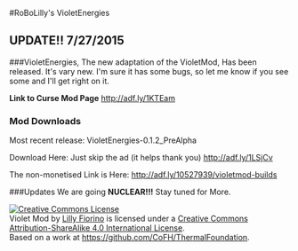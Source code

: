 #RoBoLilly's VioletEnergies

## UPDATE!! 7/27/2015
###VioletEnergies, The new adaptation of the VioletMod, Has been released. It's vary new. I'm sure it has some bugs, so let me know if you see some and I'll get right on it.


**Link to Curse Mod Page**
http://adf.ly/1KTEam

### Mod Downloads
Most recent release:
VioletEnergies-0.1.2_PreAlpha

Download Here: 
Just skip the ad (it helps thank you)
http://adf.ly/1LSjCv

The non-monetised Link is Here:
http://adf.ly/10527939/violetmod-builds

###Updates
We are going **NUCLEAR!!!** Stay tuned for More.


<a rel="license" href="http://creativecommons.org/licenses/by-sa/4.0/"><img alt="Creative Commons License" style="border-width:0" src="https://i.creativecommons.org/l/by-sa/4.0/88x31.png" /></a><br /><span xmlns:dct="http://purl.org/dc/terms/" property="dct:title">Violet Mod</span> by <a xmlns:cc="http://creativecommons.org/ns#" href="https://github.com/RoBoLilly/VioletMod" property="cc:attributionName" rel="cc:attributionURL">Lilly Fiorino</a> is licensed under a <a rel="license" href="http://creativecommons.org/licenses/by-sa/4.0/">Creative Commons Attribution-ShareAlike 4.0 International License</a>.<br />Based on a work at <a xmlns:dct="http://purl.org/dc/terms/" href="https://github.com/CoFH/ThermalFoundation" rel="dct:source">https://github.com/CoFH/ThermalFoundation</a>.
